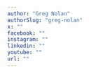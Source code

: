 ```yaml
---
author: "Greg Nolan"
authorSlug: "greg-nolan"
x: ""
facebook: ""
instagram: ""
linkedin: ""
youtube: ""
url: ""
---
```

